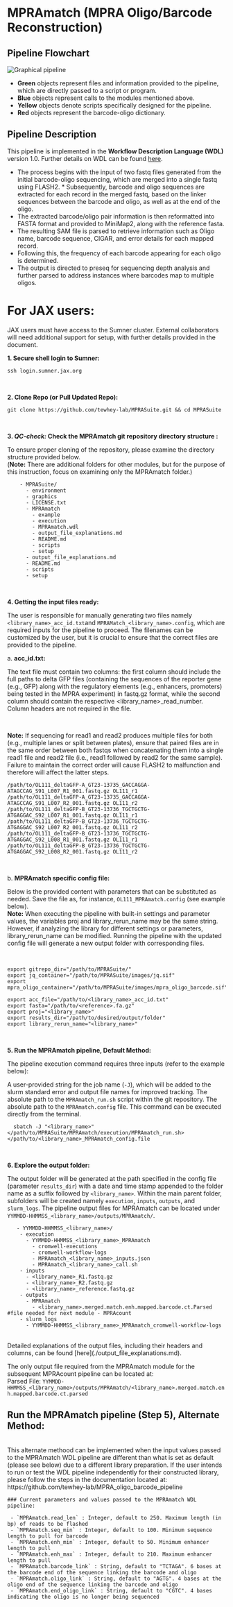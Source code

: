 # MPRAmatch (MPRA Oligo/Barcode Reconstruction)

## Pipeline Flowchart

![Graphical pipeline](../graphics/MPRAmatch_pipeline.svg)


* **Green** objects represent files and information provided to the pipeline, which are directly passed to a script or program.
* **Blue** objects represent calls to the modules mentioned above.
* **Yellow** objects denote scripts specifically designed for the pipeline.
* **Red** objects represent the barcode-oligo dictionary.

## Pipeline Description

This pipeline is implemented in the **Workflow Description Language (WDL)** version 1.0. Further details on WDL can be found [here](https://github.com/openwdl/wdl).

* The process begins with the input of two fastq files generated from the initial barcode-oligo sequencing, which are merged into a single fastq using FLASH2. * Subsequently, barcode and oligo sequences are extracted for each record in the merged fastq, based on the linker sequences between the barcode and oligo, as well as at the end of the oligo.
* The extracted barcode/oligo pair information is then reformatted into FASTA format and provided to MiniMap2, along with the reference fasta.
* The resulting SAM file is parsed to retrieve information such as Oligo name, barcode sequence, CIGAR, and error details for each mapped record.
* Following this, the frequency of each barcode appearing for each oligo is determined.
* The output is directed to preseq for sequencing depth analysis and further parsed to address instances where barcodes map to multiple oligos.

# For JAX users:

JAX users must have access to the Sumner cluster. External collaborators will need additional support for setup, with further details provided in the document.

**1. Secure shell login to Sumner:**

```
ssh login.sumner.jax.org
```
<br>

**2. Clone Repo (or Pull Updated Repo):**

```
git clone https://github.com/tewhey-lab/MPRASuite.git && cd MPRASuite
```
<br>

**3. **_QC-check:_** Check the MPRAmatch git repository directory structure :**

To ensure proper cloning of the repository, please examine the directory structure provided below. <br>
(**Note:** There are additional folders for other modules, but for the purpose of this instruction, focus on examining only the MPRAmatch folder.)
<br>

```
    - MPRASuite/  
      - environment
      - graphics
      - LICENSE.txt
      - MPRAmatch
        - example
        - execution
        - MPRAmatch.wdl
        - output_file_explanations.md
        - README.md
        - scripts
        - setup
      - output_file_explanations.md
      - README.md
      - scripts
      - setup

```
<br>

**4. Getting the input files ready:**

The user is responsible for manually generating two files namely ```<library_name>_acc_id.txt```and ```MPRAMatch_<library_name>.config```, which are required inputs for the pipeline to proceed. The filenames can be customized by the user, but it is crucial to ensure that the correct files are provided to the pipeline.
<br>

a.  **acc_id.txt:**
<br>

The text file must contain two columns: the first column should include the full paths to delta GFP files (containing the sequences of the reporter gene (e.g., GFP) along with the regulatory elements (e.g., enhancers, promoters) being tested in the MPRA experiment) in fastq.gz format, while the second column should contain the respective <library_name>_read_number. Column headers are not required in the file.

<br>

**Note:** If sequencing for read1 and read2 produces multiple files for both (e.g., multiple lanes or split between plates), ensure that paired files are in the same order between both fastqs when concatenating them into a single read1 file and read2 file (i.e., read1 followed by read2 for the same sample). Failure to maintain the correct order will cause FLASH2 to malfunction and therefore will affect the latter steps. 


```
/path/to/OL111_deltaGFP-A_GT23-13735_GACCAGGA-ATAGCCAG_S91_L007_R1_001.fastq.gz OL111_r1
/path/to/OL111_deltaGFP-A_GT23-13735_GACCAGGA-ATAGCCAG_S91_L007_R2_001.fastq.gz OL111_r2
/path/to/OL111_deltaGFP-B_GT23-13736_TGCTGCTG-ATGAGGAC_S92_L007_R1_001.fastq.gz OL111_r1
/path/to/OL111_deltaGFP-B_GT23-13736_TGCTGCTG-ATGAGGAC_S92_L007_R2_001.fastq.gz OL111_r2
/path/to/OL111_deltaGFP-B_GT23-13736_TGCTGCTG-ATGAGGAC_S92_L008_R1_001.fastq.gz OL111_r1
/path/to/OL111_deltaGFP-B_GT23-13736_TGCTGCTG-ATGAGGAC_S92_L008_R2_001.fastq.gz OL111_r2

```
<br>

b.  **MPRAmatch specific config file:**
<br>

Below is the provided content with parameters that can be substituted as needed. Save the file as, for instance, ```OL111_MPRAmatch.config``` (see example below). <br>
**Note:** When executing the pipeline with built-in settings and parameter values, the variables proj and library_rerun_name may be the same string. However, if analyzing the library for different settings or parameters, library_rerun_name can be modified. Running the pipeline with the updated config file will generate a new output folder with corresponding files.

<br>

```
export gitrepo_dir="/path/to/MPRASuite/"
export jq_container="/path/to/MPRASuite/images/jq.sif"
export mpra_oligo_container="/path/to/MPRASuite/images/mpra_oligo_barcode.sif"

export acc_file="/path/to/<library_name>_acc_id.txt"
export fasta="/path/to/<reference>.fa.gz"
export proj="<library_name>"
export results_dir="/path/to/desired/output/folder" 
export library_rerun_name="<library_name>"

```
<br>

**5. Run the MPRAmatch pipeline, Default Method:**

The pipeline execution command requires three inputs (refer to the example below):

A user-provided string for the job name (```-J```), which will be added to the slurm standard error and output file names for improved tracking.
The absolute path to the ```MPRAmatch_run.sh``` script within the git repository.
The absolute path to the ```MPRAmatch.config``` file. 
This command can be executed directly from the terminal.

```
  sbatch -J "<library_name>" </path/to/MPRASuite/MPRAmatch/execution/MPRAmatch_run.sh> </path/to/<library_name>_MPRAmatch_config.file

```
<br>

 **6. Explore the output folder:**

The output folder will be generated at the path specified in the config file (parameter ```results_dir```) with a date and time stamp appended to the folder name as a suffix followed by ```<library_name>```. Within the main parent folder, subfolders will be created namely ```execution```, ```inputs```, ```outputs```, and ```slurm_logs```. The pipeline output files for MPRAmatch can be located under ```YYMMDD-HHMMSS_<library_name>/outputs/MPRAmatch/```.
<br>

```
   - YYMMDD-HHMMSS_<library_name>/
    - execution
      - YYMMDD-HHMMSS_<library_name>_MPRAmatch
        - cromwell-executions
        - cromwell-workflow-logs
        - MPRAmatch_<library_name>_inputs.json    
        - MPRAmatch_<library_name>_call.sh
    - inputs
      - <library_name>_R1.fastq.gz
      - <library_name>_R2.fastq.gz
      - <library_name>_reference.fastq.gz
    - outputs
      - MPRAmatch
        - <library_name>.merged.match.enh.mapped.barcode.ct.Parsed      #file needed for next module - MPRAcount
    - slurm_logs
      - YYMMDD-HHMMSS_<library_name>_MPRAmatch_cromwell-workflow-logs
```
<br>
Detailed explanations of the output files, including their headers and columns, can be found [here](./output_file_explanations.md).
<br>

The only output file required from the MPRAmatch module for the subsequent MPRAcount pipeline can be located at:
<br>
Parsed File: ```YYMMDD-HHMMSS_<library_name>/outputs/MPRAmatch/<library_name>.merged.match.enh.mapped.barcode.ct.parsed```
<br>

## Run the MPRAmatch pipeline (Step 5), Alternate Method:
<br>
This alternate methood can be implemented when the input values passed to the MPRAmatch WDL pipeline are different than what is set as default (please see below) due to a different library preparation. If the user intends to run or test the WDL pipeline independently for their constructed library, please follow the steps in the documentation located at: https://github.com/tewhey-lab/MPRA_oligo_barcode_pipeline 

<br>

```
### Current parameters and values passed to the MPRAmatch WDL pipeline:

 - `MPRAmatch.read_len` : Integer, default to 250. Maximum length (in bp) of reads to be flashed
 - `MPRAmatch.seq_min` : Integer, default to 100. Minimum sequence length to pull for barcode
 - `MPRAmatch.enh_min` : Integer, default to 50. Minimum enhancer length to pull
 - `MPRAmatch.enh_max` : Integer, default to 210. Maximum enhancer length to pull
 - `MPRAmatch.barcode_link` : String, default to "TCTAGA". 6 bases at the barcode end of the sequence linking the barcode and oligo
 - `MPRAmatch.oligo_link` : String, default to "AGTG". 4 bases at the oligo end of the sequence linking the barcode and oligo
 - `MPRAmatch.end_oligo_link` : String, default to "CGTC". 4 bases indicating the oligo is no longer being sequenced
```

